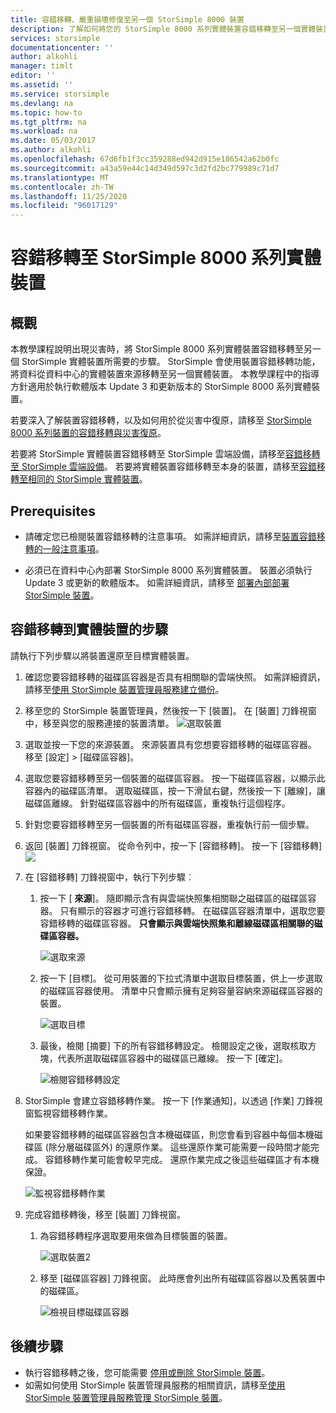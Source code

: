 ```yaml
---
title: 容錯移轉、嚴重損壞修復至另一個 StorSimple 8000 裝置
description: 了解如何將您的 StorSimple 8000 系列實體裝置容錯移轉至另一個實體裝置。
services: storsimple
documentationcenter: ''
author: alkohli
manager: timlt
editor: ''
ms.assetid: ''
ms.service: storsimple
ms.devlang: na
ms.topic: how-to
ms.tgt_pltfrm: na
ms.workload: na
ms.date: 05/03/2017
ms.author: alkohli
ms.openlocfilehash: 67d6fb1f3cc359288ed942d915e186542a62b0fc
ms.sourcegitcommit: a43a59e44c14d349d597c3d2fd2bc779989c71d7
ms.translationtype: MT
ms.contentlocale: zh-TW
ms.lasthandoff: 11/25/2020
ms.locfileid: "96017129"
---
```

# <a name="fail-over-to-a-storsimple-8000-series-physical-device"></a>容錯移轉至 StorSimple 8000 系列實體裝置

## <a name="overview"></a>概觀

本教學課程說明出現災害時，將 StorSimple 8000 系列實體裝置容錯移轉至另一個 StorSimple 實體裝置所需要的步驟。 StorSimple 會使用裝置容錯移轉功能，將資料從資料中心的實體裝置來源移轉至另一個實體裝置。 本教學課程中的指導方針適用於執行軟體版本 Update 3 和更新版本的 StorSimple 8000 系列實體裝置。

若要深入了解裝置容錯移轉，以及如何用於從災害中復原，請移至 [ StorSimple 8000 系列裝置的容錯移轉與災害復原](storsimple-8000-device-failover-disaster-recovery.md)。

若要將 StorSimple 實體裝置容錯移轉至 StorSimple 雲端設備，請移至[容錯移轉至 StorSimple 雲端設備](storsimple-8000-device-failover-cloud-appliance.md)。 若要將實體裝置容錯移轉至本身的裝置，請移至[容錯移轉至相同的 StorSimple 實體裝置](storsimple-8000-device-failover-same-device.md)。


## <a name="prerequisites"></a>Prerequisites

- 請確定您已檢閱裝置容錯移轉的注意事項。 如需詳細資訊，請移至[裝置容錯移轉的一般注意事項](storsimple-8000-device-failover-disaster-recovery.md)。

- 必須已在資料中心內部署 StorSimple 8000 系列實體裝置。 裝置必須執行 Update 3 或更新的軟體版本。 如需詳細資訊，請移至 [部署內部部署 StorSimple 裝置](storsimple-8000-deployment-walkthrough-u2.md)。


## <a name="steps-to-fail-over-to-a-physical-device"></a>容錯移轉到實體裝置的步驟

請執行下列步驟以將裝置還原至目標實體裝置。

1. 確認您要容錯移轉的磁碟區容器是否具有相關聯的雲端快照。 如需詳細資訊，請移至[使用 StorSimple 裝置管理員服務建立備份](storsimple-8000-manage-backup-policies-u2.md)。
2. 移至您的 StorSimple 裝置管理員，然後按一下 [裝置]。 在 [裝置] 刀鋒視窗中，移至與您的服務連接的裝置清單。
    ![選取裝置](./media/storsimple-8000-device-failover-disaster-recovery/failover-phy-dev1.png)
3. 選取並按一下您的來源裝置。 來源裝置具有您想要容錯移轉的磁碟區容器。 移至 [設定] > [磁碟區容器]。
4. 選取您要容錯移轉至另一個裝置的磁碟區容器。 按一下磁碟區容器，以顯示此容器內的磁碟區清單。 選取磁碟區，按一下滑鼠右鍵，然後按一下 [離線]，讓磁碟區離線。 針對磁碟區容器中的所有磁碟區，重複執行這個程序。
5. 針對您要容錯移轉至另一個裝置的所有磁碟區容器，重複執行前一個步驟。
6. 返回 [裝置] 刀鋒視窗。 從命令列中，按一下 [容錯移轉]。
    按一下 [容錯移轉]![](./media/storsimple-8000-device-failover-disaster-recovery/failover-phy-dev2.png)
    
7. 在 [容錯移轉] 刀鋒視窗中，執行下列步驟︰
   
   1. 按一下 [ **來源**]。 隨即顯示含有與雲端快照集相關聯之磁碟區的磁碟區容器。 只有顯示的容器才可進行容錯移轉。 在磁碟區容器清單中，選取您要容錯移轉的磁碟區容器。 **只會顯示與雲端快照集和離線磁碟區相關聯的磁碟區容器。**

       ![選取來源](./media/storsimple-8000-device-failover-disaster-recovery/failover-phy-dev5.png)
   2. 按一下 [目標]。 從可用裝置的下拉式清單中選取目標裝置，供上一步選取的磁碟區容器使用。 清單中只會顯示擁有足夠容量容納來源磁碟區容器的裝置。

        ![選取目標](./media/storsimple-8000-device-failover-disaster-recovery/failover-phy-dev6.png)

   3. 最後，檢閱 [摘要] 下的所有容錯移轉設定。 檢閱設定之後，選取核取方塊，代表所選取磁碟區容器中的磁碟區已離線。 按一下 [確定]。

       ![檢閱容錯移轉設定](./media/storsimple-8000-device-failover-disaster-recovery/failover-phy-dev8.png)
  
8. StorSimple 會建立容錯移轉作業。 按一下 [作業通知]，以透過 [作業] 刀鋒視窗監視容錯移轉作業。

    如果要容錯移轉的磁碟區容器包含本機磁碟區，則您會看到容器中每個本機磁碟區 (除分層磁碟區外) 的還原作業。 這些還原作業可能需要一段時間才能完成。 容錯移轉作業可能會較早完成。 還原作業完成之後這些磁碟區才有本機保證。

    ![監視容錯移轉作業](./media/storsimple-8000-device-failover-disaster-recovery/failover-phy-dev13.png)

9. 完成容錯移轉後，移至 [裝置] 刀鋒視窗。
   
   1. 為容錯移轉程序選取要用來做為目標裝置的裝置。

       ![選取裝置2](./media/storsimple-8000-device-failover-disaster-recovery/failover-phy-dev14.png)

   2. 移至 [磁碟區容器] 刀鋒視窗。 此時應會列出所有磁碟區容器以及舊裝置中的磁碟區。

       ![檢視目標磁碟區容器](./media/storsimple-8000-device-failover-disaster-recovery/failover-phy-dev16.png)


## <a name="next-steps"></a>後續步驟

* 執行容錯移轉之後，您可能需要 [停用或刪除 StorSimple 裝置](storsimple-8000-deactivate-and-delete-device.md)。
* 如需如何使用 StorSimple 裝置管理員服務的相關資訊，請移至[使用 StorSimple 裝置管理員服務管理 StorSimple 裝置](storsimple-8000-manager-service-administration.md)。


